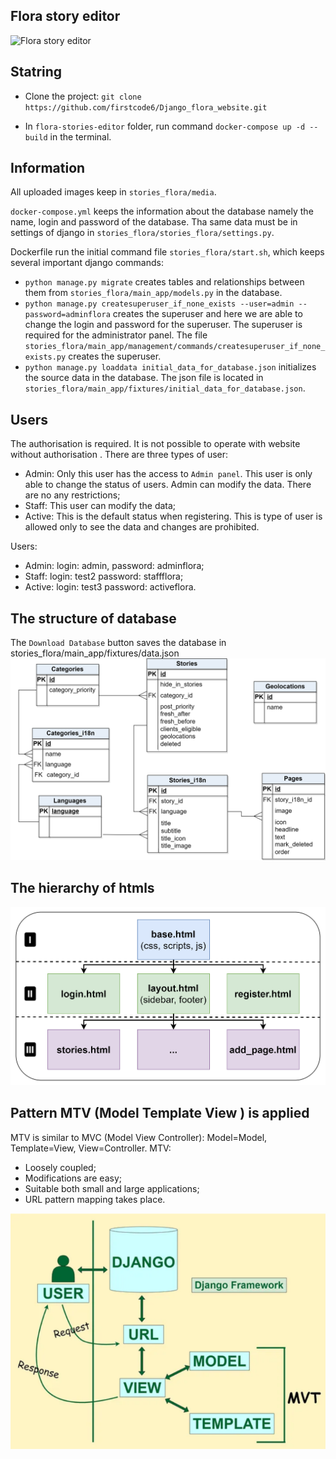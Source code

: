 
## Flora story editor
![Flora story editor](stories_flora/main_app/static/main_app/img/Flora_editor.gif)

## Statring

* Clone the project:  `git clone https://github.com/firstcode6/Django_flora_website.git`

* In `flora-stories-editor` folder, run command `docker-compose up -d --build` in the terminal.



## Information
All uploaded images keep in `stories_flora/media`.

`docker-compose.yml` keeps the information about the database namely the name, login and password of the database. Tha same data must be in settings of django in `stories_flora/stories_flora/settings.py`.


Dockerfile run the initial command file `stories_flora/start.sh`, which keeps several important django commands:
- `python manage.py migrate` creates tables and relationships between them from `stories_flora/main_app/models.py` in the database.
- `python manage.py createsuperuser_if_none_exists --user=admin --password=adminflora` creates the superuser and here we are able to change the login and password for the superuser. The superuser is required for the administrator panel. The file `stories_flora/main_app/management/commands/createsuperuser_if_none_exists.py` creates the superuser.
- `python manage.py loaddata initial_data_for_database.json` initializes the source data in the database. The json file is located in `stories_flora/main_app/fixtures/initial_data_for_database.json`.

## Users
The authorisation is required. It is not possible to operate with website without authorisation . 
There are three types of user:
- Admin: Only this user has the access to `Admin panel`. This user is only able to change the status of users. Admin can modify the data. There are no any restrictions; 
- Staff: This user can modify the data;
- Active: This is the default status when registering. This is type of user is allowed only to see the data and changes are prohibited.

Users: 
- Admin: login: admin, password: adminflora;
- Staff: login: test2 password: staffflora;
- Active: login: test3 password: activeflora.

## The structure of database
The `Download Database` button saves the database in stories_flora/main_app/fixtures/data.json
![The structure of database](stories_flora/main_app/static/main_app/img/database.png)

## The hierarchy of htmls
![The hierarchy of htmls](stories_flora/main_app/static/main_app/img/hierarchy_html.png)

## Pattern MTV (Model Template View ) is applied
MTV is similar to MVC (Model View Controller): Model=Model, Template=View, View=Controller. 
MTV:
- Loosely coupled;
- Modifications are easy;
- Suitable both small and large applications;
- URL pattern mapping takes place.

![MTV](stories_flora/main_app/static/main_app/img/pattern_MTV.png)

